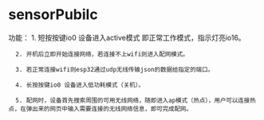 # sensorPubilc

功能：
      1. 短按按键io0 设备进入active模式 即正常工作模式，指示灯亮io16。

      2. 开机后立即开始连接网络，若连接不上wifi则进入配网模式。
    
      3. 若正常连接wifi则esp32通过udp无线传输json的数据给指定的端口。
      
      4. 长按按键io0 设备进入低功耗模式（关机）。
      
      5. 配网时，设备首先搜索周围的可用无线网络，随即进入ap模式（热点），用户可以连接热点，在弹出来的网页中输入需要连接的无线网络信息，即可完成配网。

